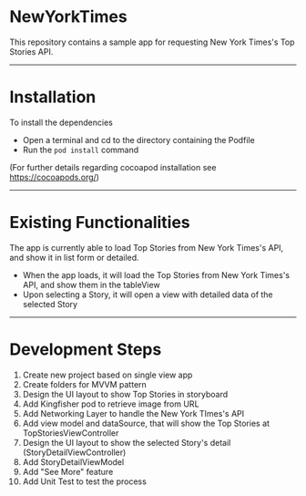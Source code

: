 NewYorkTimes
===========

This repository contains a sample app for requesting New York Times's Top Stories API.


---
# Installation

To install the dependencies
* Open a terminal and cd to the directory containing the Podfile
* Run the `pod install` command

(For further details regarding cocoapod installation see https://cocoapods.org/)


---
# Existing Functionalities

The app is currently able to load Top Stories from New York Times's API, and show it in list form or detailed.

* When the app loads, it will load the Top Stories from New York Times's API, and show them in the tableView
* Upon selecting a Story, it will open a view with detailed data of the selected Story

---
# Development Steps

1. Create new project based on single view app
2. Create folders for MVVM pattern
3. Design the UI layout to show Top Stories in storyboard
4. Add Kingfisher pod to retrieve image from URL 
5. Add Networking Layer to handle the New York TImes's API
6. Add view model and dataSource, that will show the Top Stories at TopStoriesViewController
7. Design the UI layout to show the selected Story's detail (StoryDetailViewController)
8. Add StoryDetailViewModel
9. Add "See More" feature
10. Add Unit Test to test the process


